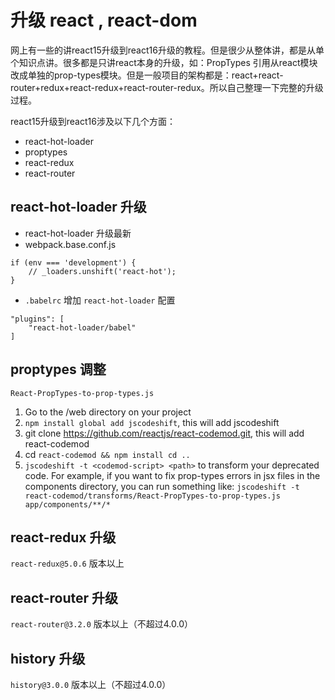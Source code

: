 # 升级 react , react-dom
网上有一些的讲react15升级到react16升级的教程。但是很少从整体讲，都是从单个知识点讲。很多都是只讲react本身的升级，如：PropTypes 引用从react模块改成单独的prop-types模块。但是一般项目的架构都是：react+react-router+redux+react-redux+react-router-redux。所以自己整理一下完整的升级过程。

react15升级到react16涉及以下几个方面：
* react-hot-loader
* proptypes
* react-redux
* react-router

## react-hot-loader 升级
* react-hot-loader 升级最新
* webpack.base.conf.js

```JS
if (env === 'development') {
    // _loaders.unshift('react-hot');
}
```

* `.babelrc` 增加 `react-hot-loader` 配置

```JS
"plugins": [
    "react-hot-loader/babel"
]
```

## proptypes 调整

`React-PropTypes-to-prop-types.js`

1. Go to the /web directory on your project
2. `npm install global add jscodeshift`, this will add jscodeshift
3. git clone https://github.com/reactjs/react-codemod.git, this will add react-codemod
4. cd `react-codemod && npm install cd ..`
5. `jscodeshift -t <codemod-script> <path>` to transform your deprecated code. For example, if you want to fix prop-types errors in jsx files in the components directory, you can run something like: `jscodeshift -t react-codemod/transforms/React-PropTypes-to-prop-types.js app/components/**/*`

## react-redux 升级

 `react-redux@5.0.6` 版本以上

## react-router 升级
  `react-router@3.2.0` 版本以上（不超过4.0.0）

## history 升级
  `history@3.0.0` 版本以上（不超过4.0.0）

